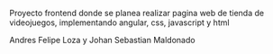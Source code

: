 Proyecto frontend donde se planea realizar pagina web de tienda de videojuegos, implementando angular, css, javascript y html

Andres Felipe Loza y Johan Sebastian Maldonado
